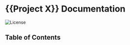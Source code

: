 # {{Project X}} Documentation

![License](https://img.shields.io/badge/license-MIT-green.svg)

## Table of Contents